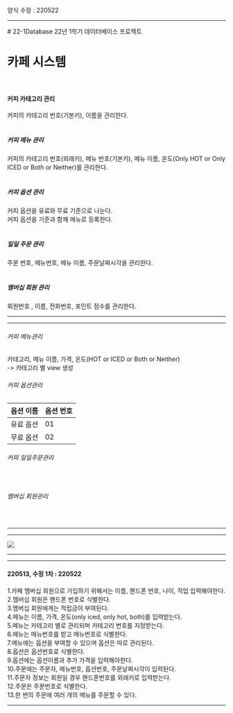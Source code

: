 양식 수정 : 220522
<hr>
# 22-1Database
22년 1학기 데이터베이스 프로젝트

<h1>카페 시스템</h1>
<br>
<h4>커피 카테고리 관리</h4>
커피의 카테고리 번호(기본키), 이름을 관리한다.<br>
<br>
<h5>커피 메뉴 관리</h5>
커피의 카테고리 번호(외래키), 메뉴 번호(기본키), 메뉴 이름, 온도(Only HOT or Only ICED or Both or Neither)를 관리한다.<br>
<br>
<h5>커피 옵션 관리</h5>
커피 옵션을 유료와 무료 기준으로 나눈다.<br>
커피 옵션을 기준과 함께 메뉴로 등록한다. <br>
<br>
<h5>일일 주문 관리</h5>
주문 번호, 메뉴번호, 메뉴 이름, 주문날짜시각을 관리한다.<br>
<br>
<h5>멤버십 회원 관리</h5>
회원번호 , 이름, 전화번호, 포인트 점수를 관리한다.<br>
<hr>
<hr>
<h6>커피 메뉴관리</h6>
<h7>카테고리, 메뉴 이름, 가격, 온도(HOT or ICED or Both or Neither)</h7>
<br>-> 카테고리 별 view 생성
<br>
<h6>커피 옵션관리</h6>
<table>
  <thead>
    <th>옵션 이름</th>
    <th>옵션 번호</th>
  </thead>
  <tbody>
    <tr>
      <td>유료 옵션</td>
      <td>01</td>
    </tr>
    <tr>
      <td>무료 옵션</td>
      <td>02</td>
    </tr>
  </tbody>
</table>
<h6>커피 일일주문관리</h6>
<br><h6>멤버십 회원관리</h6>
<br>
<hr>
<hr>
<img src="https://user-images.githubusercontent.com/69462861/161521731-15e61450-b19a-4882-b201-e6cbbb56dec7.png"></img>
<hr>
<hr>
<h4>220513, 수정 1차 : 220522</h4>
1.카페 멤버십 회원으로 가입하기 위해서는 이름, 핸드폰 번호, 나이, 직업 입력해야한다.<br>
2.멤버십 회원은 핸드폰 번호로 식별한다.<br>
3.멤버십 회원에게는 적립금이 부여된다.<br>
4.메뉴는 이름, 가격, 온도(only iced, only hot, both)를 입력받는다.<br>
5.메뉴는 카테고리 별로 관리되며 카테고리 번호를 지정받는다.<br>
6.메뉴는 메뉴번호를 받고 메뉴번호로 식별한다.<br>
7.메뉴에는 옵션을 부여할 수 있으며 옵션은 따로 관리된다.<br>
8.옵션은 옵션번호로 식별한다.<br>
9.옵션에는 옵션이름과 추가 가격을 입력해야한다.<br>
10.주문에는 주문자, 메뉴번호, 옵션번호, 주문날짜시각이 입력된다.<br>
11.주문자 정보는 회원일 경우 핸드폰번호를 외래키로 입력받는다.<br>
12.주문은 주문번호로 식별한다.<br>
13.한 번의 주문에 여러 개의 메뉴를 주문할 수 있다.<br>
<hr>
